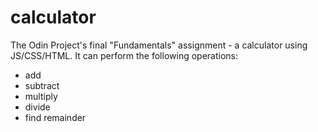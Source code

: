 # calculator
The Odin Project's final "Fundamentals" assignment - a calculator using JS/CSS/HTML. It can perform the following operations:
- add
- subtract
- multiply
- divide
- find remainder

